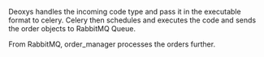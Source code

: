 Deoxys handles the incoming code type<string> and pass it in the executable format to celery. Celery then schedules and executes the code and sends the order objects to RabbitMQ Queue.

From RabbitMQ, order_manager processes the orders further.
